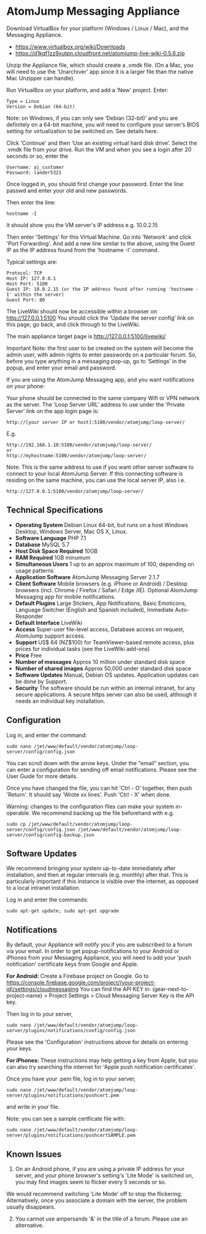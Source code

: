 
# AtomJump Messaging Appliance

Download VirtualBox for your platform (Windows / Linux / Mac), and the Messaging Appliance. 
* https://www.virtualbox.org/wiki/Downloads
* https://d1kqf1zz9xutpn.cloudfront.net/atomjump-live-wiki-0.5.6.zip


Unzip the Appliance file, which should create a .vmdk file. (On a Mac, you will need to use the 'Unarchiver' app since it is a larger file than the native Mac Unzipper can handle).

Run VirtualBox on your platform, and add a 'New' project.
Enter:
```
Type = Linux
Version = Debian (64-bit)
```

Note: on Windows, if you can only see ‘Debian (32-bit)’ and you are definitely on a 64-bit machine, you will need to configure your server’s BIOS setting for virtualization to be switched on. See details here.

Click 'Continue' and then ‘Use an existing virtual hard disk drive’. Select the .vmdk file from your drive.
Run the VM and when you see a login after 20 seconds or so, enter the

```
Username: aj_customer
Password: lander5321
```

Once logged in, you should first change your password. Enter the line:
passwd
and enter your old and new passwords.

Then enter the line:
```
hostname -I
```
It should show you the VM server's IP address e.g. 10.0.2.15

Then enter 'Settings' for this Virtual Machine.
Go into 'Network' and click 'Port Forwarding'.
And add a new line similar to the above, using the Guest IP as the IP address found from the 'hostname -I' command.

Typical settings are:
```
Protocol: TCP
Host IP: 127.0.0.1
Host Port: 5100
Guest IP: 10.0.2.15 (or the IP address found after running 'hostname -I' within the server)
Guest Port: 80
```

The LiveWiki should now be accessible within a browser on http://127.0.0.1:5100	
You should click the ‘Update the server config’ link on this page, go back, and click through to the LiveWiki.

The main appliance target page is http://127.0.0.1:5100/livewiki/

Important Note: the first user to be created on the system will become the admin user, with admin rights to enter passwords on a particular forum. So, before you type anything in a messaging pop-up, go to ‘Settings’ in the popup, and enter your email and password.

If you are using the AtomJump Messaging app, and you want notifications on your phone:

Your phone should be connected to the same company Wifi or VPN network as the server. The 'Loop Server URL' address to use under the 'Private Server' link on the app login page is:

```
http://[your server IP or host]:5100/vendor/atomjump/loop-server/
```

E.g.
```
http://192.168.1.10:5100/vendor/atomjump/loop-server/
or
http://myhostname:5100/vendor/atomjump/loop-server/
```

Note: This is the same address to use if you want other server software to connect to your local AtomJump Server. If this connecting software is residing on the same machine, you can use the local server IP, also i.e.

```
http://127.0.0.1:5100/vendor/atomjump/loop-server/
```

## Technical Specifications

* __Operating System__ 	Debian Linux 64-bit, but runs on a host Windows Desktop, Windows Server, Mac OS X, Linux.
* __Software Language__ 	PHP 7.1
* __Database__ 	MySQL 5.7
* __Host Disk Space Required__ 	10GB
* __RAM Required__ 	1GB minumum
* __Simultaneous Users__ 	1 up to an approx maximum of 100, depending on usage patterns
* __Application Software__	AtomJump Messaging Server 2.1.7
* __Client Software__  Mobile browsers (e.g. iPhone or Android) / Desktop browsers (incl. Chrome / Firefox / Safari / Edge /IE). Optional AtomJump Messaging app for mobile notifications.
* __Default Plugins__ 	Large Stickers, App Notifications, Basic Emoticons, Language Switcher (English and Spanish included), Immediate Auto-Responder
* __Default Interface__ 	LiveWiki
* __Access__ 	Super-user file-level access, Database access on request, AtomJump support access.
* __Support__ 	US$ 64 (NZ$100) for TeamViewer-based remote access, plus prices for individual tasks (see the LiveWiki add-ons)
* __Price__ 	Free
* __Number of messages__ 	Approx 10 million under standard disk space
* __Number of shared images__ 	Approx 50,000 under standard disk space
* __Software Updates__ 	Manual, Debian OS updates. Application updates can be done by Support.
* __Security__ 	The software should be run within an internal intranet, for any secure applications. A secure https server can also be used, although it needs an individual key installation.


## Configuration
Log in, and enter the command:
```
sudo nano /jet/www/default/vendor/atomjump/loop-server/config/config.json
```

You can scroll down with the arrow keys. Under the "email" section, you can enter a configuration for sending off email notifications. Please see the User Guide for more details.

Once you have changed the file, you can hit 'Ctrl - O' together, then push 'Return'. It should say 'Wrote xx lines'. Push 'Ctrl - X' when done.

Warning: changes to the configuration files can make your system in-operable. We recommend backing up the file beforehand with e.g.

```
sudo cp /jet/www/default/vendor/atomjump/loop-server/config/config.json /jet/www/default/vendor/atomjump/loop-server/config/config-backup.json
```

## Software Updates
We recommend bringing your system up-to-date immediately after installation, and then at regular intervals (e.g. monthly) after that. This is particularly important if this instance is visible over the internet, as opposed to a local intranet installation.

Log in and enter the commands:

```
sudo apt-get update; sudo apt-get upgrade
```

## Notifications
By default, your Appliance will notify you if you are subscribed to a forum via your email.
In order to get popup-notifications to your Android or iPhones from your Messaging Appliance, you will need to add your 'push notification' certificate keys from Google and Apple.

__For Android:__
Create a Firebase project on Google.
Go to https://console.firebase.google.com/project/(your-project-id)/settings/cloudmessaging
You can find the API KEY in: (gear-next-to-project-name) > Project Settings > Cloud Messaging Server Key is the API key.

Then log in to your server,

```
sudo nano /jet/www/default/vendor/atomjump/loop-server/plugins/notifications/config/config.json
```

Please see the 'Configuration' instructions above for details on entering your keys.

__For iPhones:__
These instructions may help getting a key from Apple, but you can also try searching the internet for 'Apple push notification certificates'.

Once you have your .pem file, log in to your server,

```
sudo nano /jet/www/default/vendor/atomjump/loop-server/plugins/notifications/pushcert.pem
```

and write in your file.

Note: you can see a sample certficate file with:

```
sudo nano /jet/www/default/vendor/atomjump/loop-server/plugins/notifications/pushcertSAMPLE.pem
```

## Known Issues
1. On an Android phone, if you are using a private IP address for your server, and your phone browser's setting's 'Lite Mode' is switched on, you may find images seem to flicker every 5 seconds or so.

We would recommend switching 'Lite Mode' off to stop the flickering.
Alternatively, once you associate a domain with the server, the problem usually disappears.

2. You cannot use ampersands '&' in the title of a forum. Please use an alternative.

